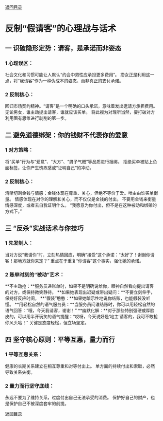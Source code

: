 [返回目录](/README.md)

# 反制“假请客”的心理战与话术

## 一 识破隐形定势：请客，是承诺而非姿态

### 1 心理误区：

社会文化和习惯可能让人默认“约会中男性应承担更多费用”。
捞女正是利用这一点，将“我请客”作为一种伪成本的姿态，而非真正的支付承诺。

### 2 反制核心：

回归市场契约精神。“请客”是一个明确的口头承诺，意味着发出邀请方承担费用。
无论男女，谁主动提出请客，谁就应该买单。
将此视为对理所当然，要打破对方利用固有思维进行剥削的第一步。

## 二 避免道德绑架：你的钱财不代表你的爱意

### 1 对方策略：

将“买单”行为与“爱意”、“大方”、“男子气概”等品质进行捆绑。
拒绝买单被贴上负面标签，让你产生愧疚感或“证明自己”的冲动。

### 2 反制核心：

清晰切割金钱与情感：金钱体现在尊重、关心，但绝不等价于爱。唯由由谁买单衡量。
情感体现在对你的理解和关心，而不仅仅是金钱的付出。
不要用金钱来衡量情感深度，或者去自我证明什么。
“我愿意为你付出，但不是在这种被动和绑架的方式下。”

## 三 “反杀”实战话术与你技巧

### 1 先发制人：

当对方说“我请你”时，立刻热情回应，明确“接受”这个承诺：“太好了！谢谢你请客！那地方就你来定？”
重点在于重复“你请客”这个事实，强化她的承诺。

### 2 账单时刻的“被动”艺术：

**不主动抢：**服务员递账单时，如果不是明确说给你，眼神自然看向提出请客的对方，或保持微笑静待。
**如果她表现出迟疑或带出疑问：**不要立刻伸手，保持好反应时间。
**“假装”憨憨：**如果她暗示性地说你结账，也能假装没听懂。
**用轻松自然的语气服务员：**当服务员问谁结账时，你可以用轻松自然的语气回答：“哦，今天我请客，谢谢！”
**幽默化解：**对于那些特别强硬或厚脸皮的，可以用半开玩笑的语气提醒：“哎呀，今天说好是‘地主’请客的，我可不敢抢你风头哈！”
关键是态度轻松，但立场坚定。

## 四 坚守核心原则：平等互惠，量力而行

### 1 平等互惠关系：

健康的长期关系建立在相互尊重和对等付出上。
单方面的持续付出和索取，必然导致关系失衡。

### 2 量力而行坚守底线：

永远不要为了维持关系，过度付出自己无法承受的消费。
保护好自己的财产，也是保护自己不被深度套牢的前提。

[返回目录](/README.md)